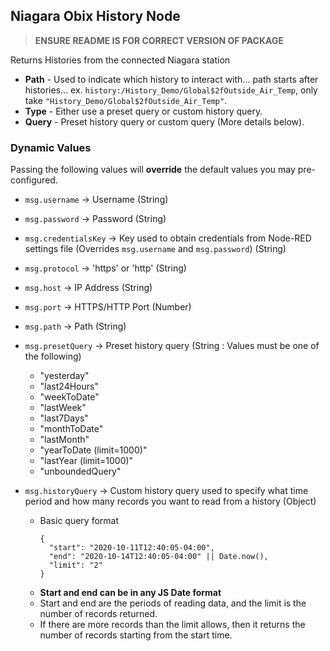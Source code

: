 ## Niagara Obix History Node

> **ENSURE README IS FOR CORRECT VERSION OF PACKAGE**

Returns Histories from the connected Niagara station

- **Path** - Used to indicate which history to interact with... path starts after histories... ex. `history:/History_Demo/Global$2fOutside_Air_Temp`, only take `"History_Demo/Global$2fOutside_Air_Temp"`.
- **Type** - Either use a preset query or custom history query.
- **Query** - Preset history query or custom query (More details below).

### Dynamic Values

Passing the following values will **override** the default values you may pre-configured.

- `msg.username` -> Username (String)
- `msg.password` -> Password (String)
- `msg.credentialsKey` -> Key used to obtain credentials from Node-RED settings file (Overrides `msg.username` and `msg.password`) (String)
- `msg.protocol` -> 'https' or 'http' (String)
- `msg.host` -> IP Address (String)
- `msg.port` -> HTTPS/HTTP Port (Number)
- `msg.path` -> Path (String)
- `msg.presetQuery` -> Preset history query (String : Values must be one of the following)

  - "yesterday"
  - "last24Hours"
  - "weekToDate"
  - "lastWeek"
  - "last7Days"
  - "monthToDate"
  - "lastMonth"
  - "yearToDate (limit=1000)"
  - "lastYear (limit=1000)"
  - "unboundedQuery"

- `msg.historyQuery` -> Custom history query used to specify what time period and how many records you want to read from a history (Object)
  - Basic query format
    ```
    {
      "start": "2020-10-11T12:40:05-04:00",
      "end": "2020-10-14T12:40:05-04:00" || Date.now(),
      "limit": "2"
    }
    ```
  - **Start and end can be in any JS Date format**
  - Start and end are the periods of reading data, and the limit is the number of records returned.
  - If there are more records than the limit allows, then it returns the number of records starting from the start time.
